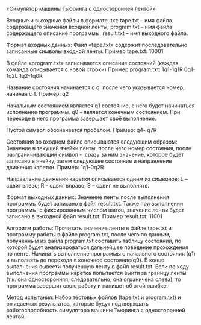 «Симулятор машины Тьюринга с односторонней лентой»

Входные и выходные файлы в формате .txt:
tape.txt – имя файла содержащего значения входной ленты;
program.txt – имя файла содержащего описание программы;
result.txt – имя выходного файла.

Формат входных данных:
Файл «tape.txt» содержит последовательно записанные символы входной ленты.
Пример tape.txt: 
10001

В файле «program.txt» записывается описание состояний (каждая команда описывается с новой строки)
Пример program.txt: 
1q1-1q1R
0q1-1q2L
1q2-1q0R

Название состояния начинается с q, после чего указывается номер, начиная с 1.
Пример: 
q2

Начальным состоянием является q1 состояние, с него будет начинаться исполнение программы.
q0 - является конечным состоянием. При переходе в него программа завершает своё выполнение.

Пустой символ обозначается пробелом.
Пример:
 q4- q7R
 
Состояния во входном файле описываются следующим образом:
Значение в текущей ячейки ленты, после чего номер состояния, после разграничивающий символ - ,сразу за ним значение, которое будет записано в ячейку, затем следующее состояние и направление движения каретки.
Пример: 
1q1-0q2R

Направление движения каретки описывается одним из символов:
L – сдвиг влево;
R – сдвиг вправо;
S – сдвиг не выполнять.

Формат выходных данных:
Значение ленты после выполнения программы будет записано в файл result.txt.
Также при выполнении программы, с фиксированным числом шагов, значение ленты будет записано в выходной файл result.txt.
Пример result.txt: 
11001

Алгоритм работы:
Прочитать значение ленты в файле tape.txt и программу работы в файле program.txt, после чего по данным, полученным из файла program.txt составить таблицу состояний, по которой будет анализироваться дальнейшее поведение прохождения по ленте. Начинать выполнение программы с начального состояния (q1) и выполнять до перехода в конечное состояние(q0). В конце выполнения вывести полученную ленту в файл result.txt.
Если по ходу выполнения программы каретка попытается выйти за границу ленты (т.к. она односторонняя, следовательно, она ограничена слева), то программа завершит свою работу и напишет об этой ошибке.

Метод испытания: 
Набор тестовых файлов (tape.txt и program.txt) и ожидаемых результатов, которые будут подтверждать работоспособность симулятора машины Тьюринга с односторонней лентой.
